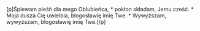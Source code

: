 [p]Śpiewam pieśń dla mego Oblubieńca, * pokłon składam, Jemu cześć. * Moja dusza Cię uwielbia, błogosławię imię Twe. * Wywyższam, wywyższam, błogosławię imię Twe.[/p]